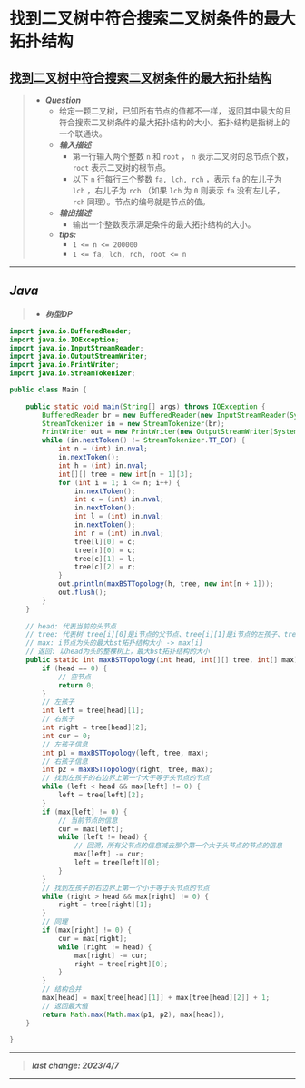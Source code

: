 # 找到二叉树中符合搜索二叉树条件的最大拓扑结构

## [找到二叉树中符合搜索二叉树条件的最大拓扑结构](https://www.nowcoder.com/practice/e13bceaca5b14860b83cbcc4912c5d4a)

> - ***Question***
>   - 给定一颗二叉树，已知所有节点的值都不一样， 返回其中最大的且符合搜索二叉树条件的最大拓扑结构的大小。拓扑结构是指树上的一个联通块。
>   - ***输入描述***
>     - 第一行输入两个整数 `n` 和 `root` ， `n` 表示二叉树的总节点个数， `root` 表示二叉树的根节点。
>     - 以下 `n` 行每行三个整数 `fa, lch, rch` ，表示 `fa` 的左儿子为 `lch` ，右儿子为 `rch` （如果 `lch` 为 `0` 则表示 `fa` 没有左儿子， `rch` 同理）。节点的编号就是节点的值。
>   - ***输出描述***
>     - 输出一个整数表示满足条件的最大拓扑结构的大小。
>   - ***tips:***
>     - `1 <= n <= 200000`
>     - `1 <= fa, lch, rch, root <= n`

---

## *Java*

> - ***树型DP***

```java
import java.io.BufferedReader;
import java.io.IOException;
import java.io.InputStreamReader;
import java.io.OutputStreamWriter;
import java.io.PrintWriter;
import java.io.StreamTokenizer;

public class Main {
    
    public static void main(String[] args) throws IOException {
        BufferedReader br = new BufferedReader(new InputStreamReader(System.in));
        StreamTokenizer in = new StreamTokenizer(br);
        PrintWriter out = new PrintWriter(new OutputStreamWriter(System.out));
        while (in.nextToken() != StreamTokenizer.TT_EOF) {
            int n = (int) in.nval;
            in.nextToken();
            int h = (int) in.nval;
            int[][] tree = new int[n + 1][3];
            for (int i = 1; i <= n; i++) {
                in.nextToken();
                int c = (int) in.nval;
                in.nextToken();
                int l = (int) in.nval;
                in.nextToken();
                int r = (int) in.nval;
                tree[l][0] = c;
                tree[r][0] = c;
                tree[c][1] = l;
                tree[c][2] = r;
            }
            out.println(maxBSTTopology(h, tree, new int[n + 1]));
            out.flush();
        }
    }
    
    // head: 代表当前的头节点
    // tree: 代表树 tree[i][0]是i节点的父节点、tree[i][1]是i节点的左孩子、tree[i][2]是i节点的右孩子
    // max: i节点为头的最大bst拓扑结构大小 -> max[i]
    // 返回: 以head为头的整棵树上，最大bst拓扑结构的大小
    public static int maxBSTTopology(int head, int[][] tree, int[] max) {
        if (head == 0) {
            // 空节点
            return 0;
        }
        // 左孩子
        int left = tree[head][1];
        // 右孩子
        int right = tree[head][2];
        int cur = 0;
        // 左孩子信息
        int p1 = maxBSTTopology(left, tree, max);
        // 右孩子信息
        int p2 = maxBSTTopology(right, tree, max);
        // 找到左孩子的右边界上第一个大于等于头节点的节点
        while (left < head && max[left] != 0) {
            left = tree[left][2];
        }
        if (max[left] != 0) {
            // 当前节点的信息
            cur = max[left];
            while (left != head) {
                // 回溯，所有父节点的信息减去那个第一个大于头节点的节点的信息
                max[left] -= cur;
                left = tree[left][0];
            }
        }
        // 找到左孩子的右边界上第一个小于等于头节点的节点
        while (right > head && max[right] != 0) {
            right = tree[right][1];
        }
        // 同理
        if (max[right] != 0) {
            cur = max[right];
            while (right != head) {
                max[right] -= cur;
                right = tree[right][0];
            }
        }
        // 结构合并
        max[head] = max[tree[head][1]] + max[tree[head][2]] + 1;
        // 返回最大值
        return Math.max(Math.max(p1, p2), max[head]);
    }
    
}
```

---

> ***last change: 2023/4/7***

---
